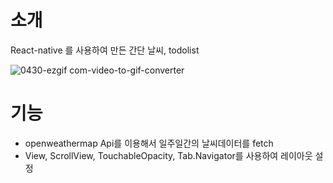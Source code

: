 # 소개 
React-native 를 사용하여 만든 간단 날씨, todolist

![0430-ezgif com-video-to-gif-converter](https://github.com/hyubbb/react-native-todo-app/assets/32926006/e66d1cc9-f3f9-4b4f-bdc5-224b3eb199a5)


# 기능
- openweathermap Api를 이용해서 일주일간의 날씨데이터를 fetch
- View, ScrollView, TouchableOpacity, Tab.Navigator를 사용하여 레이아웃 설정


